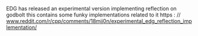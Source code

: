EDG has released an experimental version implementing reflection on godbolt this contains some funky
  implementations related to it https
    : // www.reddit.com/r/cpp/comments/18mjj0n/experimental_edg_reflection_implementation/
